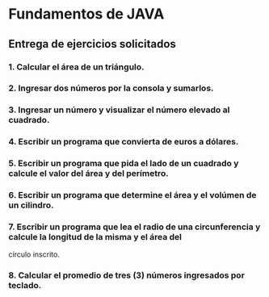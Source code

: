 # Fundamentos de JAVA

## Entrega de ejercicios solicitados 

### 1. Calcular el área de un triángulo.
### 2. Ingresar dos números por la consola y sumarlos.
### 3. Ingresar un número y visualizar el número elevado al cuadrado.
### 4. Escribir un programa que convierta de euros a dólares.
### 5. Escribir un programa que pida el lado de un cuadrado y calcule el valor del área y del perímetro.
### 6. Escribir un programa que determine el área y el volúmen de un cilindro.
### 7. Escribir un programa que lea el radio de una circunferencia y calcule la longitud de la misma y el área del 
   círculo inscrito.
### 8. Calcular el promedio de tres (3) números ingresados por teclado.

